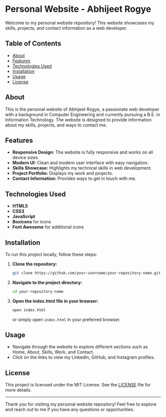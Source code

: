 # Personal Website - Abhijeet Rogye

Welcome to my personal website repository! This website showcases my skills, projects, and contact information as a web developer.

## Table of Contents

- [About](#about)
- [Features](#features)
- [Technologies Used](#technologies-used)
- [Installation](#installation)
- [Usage](#usage)
- [License](#license)

## About

This is the personal website of Abhijeet Rogye, a passionate web developer with a background in Computer Engineering and currently pursuing a B.E. in Information Technology. The website is designed to provide information about my skills, projects, and ways to contact me.

## Features

- **Responsive Design:** The website is fully responsive and works on all device sizes.
- **Modern UI:** Clean and modern user interface with easy navigation.
- **Skills Showcase:** Highlights my technical skills in web development.
- **Project Portfolio:** Displays my work and projects.
- **Contact Information:** Provides ways to get in touch with me.

## Technologies Used

- **HTML5**
- **CSS3**
- **JavaScript**
- **Boxicons** for icons
- **Font Awesome** for additional icons

## Installation

To run this project locally, follow these steps:

1. **Clone the repository:**
    ```bash
    git clone https://github.com/your-username/your-repository-name.git
    ```

2. **Navigate to the project directory:**
    ```bash
    cd your-repository-name
    ```

3. **Open the index.html file in your browser:**
    ```bash
    open index.html
    ```
   or simply open `index.html` in your preferred browser.

## Usage

- Navigate through the website to explore different sections such as Home, About, Skills, Work, and Contact.
- Click on the links to view my LinkedIn, GitHub, and Instagram profiles.

## License

This project is licensed under the MIT License. See the [LICENSE](LICENSE) file for more details.

---

Thank you for visiting my personal website repository! Feel free to explore and reach out to me if you have any questions or opportunities.

